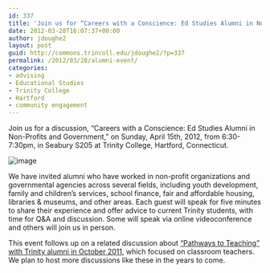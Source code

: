 ```yaml
---
id: 337
title: 'Join us for “Careers with a Conscience: Ed Studies Alumni in Non-Profits and Government,” Sunday April 15th at 6:30pm'
date: 2012-03-28T16:07:37+00:00
author: jdoughe2
layout: post
guid: http://commons.trincoll.edu/jdoughe2/?p=337
permalink: /2012/03/28/alumni-event/
categories:
- advising
- Educational Studies
- Trinity College
- Hartford
- community engagement
---
```

Join us for a discussion, &#8220;Careers with a Conscience: Ed Studies Alumni in Non-Profits and Government,&#8221; on Sunday, April 15th, 2012, from 6:30-7:30pm, in Seabury S205 at Trinity College, Hartford, Connecticut.

![image](/images/2012/03/CareersWithConscience2012April.jpg)

We have invited alumni who have worked in non-profit organizations and governmental agencies across several fields, including youth development, family and children&#8217;s services, school finance, fair and affordable housing, libraries & museums, and other areas. Each guest will speak for five minutes to share their experience and offer advice to current Trinity students, with time for Q&A and discussion. Some will speak via online videoconference and others will join us in person. 

This event follows up on a related discussion about <a href="http://jackdougherty.org/2011/10/15/discuss-pathways-to-teaching/" target="_blank">&#8220;Pathways to Teaching&#8221; with Trinity alumni in October 2011</a>, which focused on classroom teachers. We plan to host more discussions like these in the years to come.
